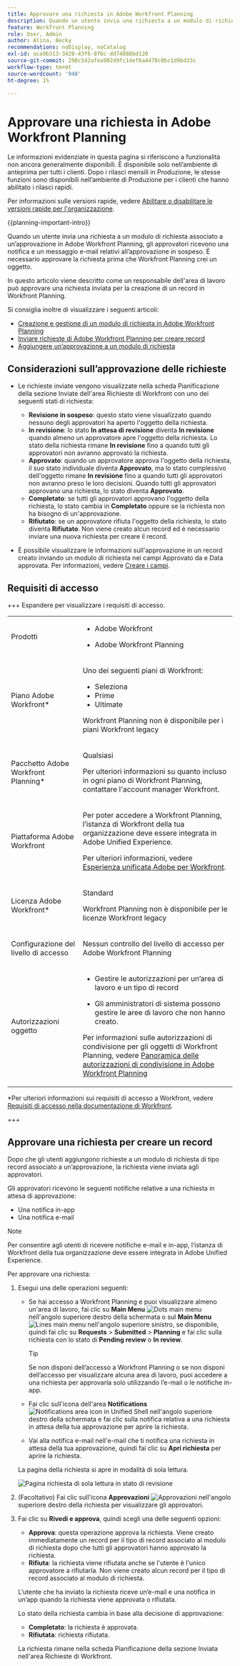 ```yaml
---
title: Approvare una richiesta in Adobe Workfront Planning
description: Quando un utente invia una richiesta a un modulo di richiesta associato a un’approvazione in Adobe Workfront Planning, gli approvatori ricevono una notifica e un messaggio e-mail relativi all’approvazione in sospeso. È necessario approvare la richiesta prima che Workfront Planning crei un oggetto.
feature: Workfront Planning
role: User, Admin
author: Alina, Becky
recommendations: noDisplay, noCatalog
exl-id: aca9b313-3420-43f6-8f6c-dd74888bd120
source-git-commit: 298c542afea902d9fc14ef6a4470c0bc1d9bd33c
workflow-type: tm+mt
source-wordcount: '948'
ht-degree: 1%

---
```


# Approvare una richiesta in Adobe Workfront Planning

<!--take Preview and Production references at Production time-->

<!-- do you need to add that only workspace owners can view the Submitted/ Planning tab?? - asking team in slack-->

<span class="preview">Le informazioni evidenziate in questa pagina si riferiscono a funzionalità non ancora generalmente disponibili. È disponibile solo nell’ambiente di anteprima per tutti i clienti. Dopo i rilasci mensili in Produzione, le stesse funzioni sono disponibili nell’ambiente di Produzione per i clienti che hanno abilitato i rilasci rapidi. </span>

<span class="preview">Per informazioni sulle versioni rapide, vedere [Abilitare o disabilitare le versioni rapide per l&#39;organizzazione](/help/quicksilver/administration-and-setup/set-up-workfront/configure-system-defaults/enable-fast-release-process.md). </span>

{{planning-important-intro}}

Quando un utente invia una richiesta a un modulo di richiesta associato a un’approvazione in Adobe Workfront Planning, gli approvatori ricevono una notifica e un messaggio e-mail relativi all’approvazione in sospeso. È necessario approvare la richiesta prima che Workfront Planning crei un oggetto.

In questo articolo viene descritto come un responsabile dell&#39;area di lavoro può approvare una richiesta inviata per la creazione di un record in Workfront Planning.

Si consiglia inoltre di visualizzare i seguenti articoli:

* [Creazione e gestione di un modulo di richiesta in Adobe Workfront Planning](/help/quicksilver/planning/requests/create-request-form.md)
* [Inviare richieste di Adobe Workfront Planning per creare record](/help/quicksilver/planning/requests/submit-requests.md)
* [Aggiungere un’approvazione a un modulo di richiesta](/help/quicksilver/planning/requests/add-approval-to-request-form.md)

## Considerazioni sull’approvazione delle richieste

* Le richieste inviate vengono visualizzate nella scheda Pianificazione della sezione Inviate dell&#39;area Richieste di Workfront con uno dei seguenti stati di richiesta:

   * **Revisione in sospeso**: questo stato viene visualizzato quando nessuno degli approvatori ha aperto l&#39;oggetto della richiesta.
   * **In revisione**: lo stato **In attesa di revisione** diventa **In revisione** quando almeno un approvatore apre l&#39;oggetto della richiesta. Lo stato della richiesta rimane **In revisione** fino a quando tutti gli approvatori non avranno approvato la richiesta.
   * **Approvato**: quando un approvatore approva l&#39;oggetto della richiesta, il suo stato individuale diventa **Approvato**, ma lo stato complessivo dell&#39;oggetto rimane **In revisione** fino a quando tutti gli approvatori non avranno preso le loro decisioni. Quando tutti gli approvatori approvano una richiesta, lo stato diventa **Approvato**.
   * **Completato**: se tutti gli approvatori approvano l&#39;oggetto della richiesta, lo stato cambia in **Completato** oppure se la richiesta non ha bisogno di un&#39;approvazione.
   * **Rifiutato**: se un approvatore rifiuta l&#39;oggetto della richiesta, lo stato diventa **Rifiutato**. Non viene creato alcun record ed è necessario inviare una nuova richiesta per creare il record.

* <span class="preview">È possibile visualizzare le informazioni sull&#39;approvazione in un record creato inviando un modulo di richiesta nei campi Approvato da e Data approvata. Per informazioni, vedere [Creare i campi](/help/quicksilver/planning/fields/create-fields.md).</span>

## Requisiti di accesso

+++ Espandere per visualizzare i requisiti di accesso.

<table style="table-layout:auto">
 <col>
 </col>
 <col>
 </col>
 <tbody>
    <tr>
<tr>
<td>
   <p> Prodotti</p> </td>
   <td>
   <ul><li><p> Adobe Workfront</p></li>
   <li><p> Adobe Workfront Planning<p></li></ul></td>
  </tr>  
 <tr>
   <td role="rowheader"><p>Piano Adobe Workfront*</p></td>
   <td>
<p>Uno dei seguenti piani di Workfront:</p>
<ul><li>Seleziona</li>
<li>Prime</li>
<li>Ultimate</li></ul>
<p>Workfront Planning non è disponibile per i piani Workfront legacy</p>
   </td>

<tr>
   <td role="rowheader"><p>Pacchetto Adobe Workfront Planning*</p></td>
   <td>
<p>Qualsiasi </p>  
<p>Per ulteriori informazioni su quanto incluso in ogni piano di Workfront Planning, contattare l'account manager Workfront. </td>

<tr>
   <td role="rowheader"><p>Piattaforma Adobe Workfront</p></td>
   <td>
<p>Per poter accedere a Workfront Planning, l’istanza di Workfront della tua organizzazione deve essere integrata in Adobe Unified Experience.</p>
<p>Per ulteriori informazioni, vedere <a href="/help/quicksilver/workfront-basics/navigate-workfront/workfront-navigation/adobe-unified-experience.md">Esperienza unificata Adobe per Workfront</a>. </p>
   </td>
  </tr>
  </tr>
  <tr>
   <td role="rowheader"><p>Licenza Adobe Workfront*</p></td>
   <td>
   <p>Standard</p>
   <p>Workfront Planning non è disponibile per le licenze Workfront legacy</p>
  </td>
  </tr>
  <tr>
   <td role="rowheader"><p>Configurazione del livello di accesso</p></td>
   <td> <p>Nessun controllo del livello di accesso per Adobe Workfront Planning</p>  
</td>
  </tr>
<tr>
   <td role="rowheader"><p>Autorizzazioni oggetto</p></td>
   <td>
   <ul>
   <li><p>Gestire le autorizzazioni per un’area di lavoro e un tipo di record </p></li>
    <li><p>Gli amministratori di sistema possono gestire le aree di lavoro che non hanno creato. </p></li>
    </ul>
   <p>Per informazioni sulle autorizzazioni di condivisione per gli oggetti di Workfront Planning, vedere  
   <a href="/help/quicksilver/planning/access/sharing-permissions-overview.md">Panoramica delle autorizzazioni di condivisione in Adobe Workfront Planning</a> 
  </td>
  </tr>
 </tbody>
</table>

*Per ulteriori informazioni sui requisiti di accesso a Workfront, vedere [Requisiti di accesso nella documentazione di Workfront](/help/quicksilver/administration-and-setup/add-users/access-levels-and-object-permissions/access-level-requirements-in-documentation.md).

+++


## Approvare una richiesta per creare un record

Dopo che gli utenti aggiungono richieste a un modulo di richiesta di tipo record associato a un’approvazione, la richiesta viene inviata agli approvatori.

Gli approvatori ricevono le seguenti notifiche relative a una richiesta in attesa di approvazione:

* Una notifica in-app
* Una notifica e-mail

>[!NOTE]
>
>Per consentire agli utenti di ricevere notifiche e-mail e in-app, l’istanza di Workfront della tua organizzazione deve essere integrata in Adobe Unified Experience.

Per approvare una richiesta:

1. Esegui una delle operazioni seguenti:

   * Se hai accesso a Workfront Planning e puoi visualizzare almeno un&#39;area di lavoro, fai clic su **Main Menu** ![Dots main menu](assets/dots-menu.png) nell&#39;angolo superiore destro della schermata o sul **Main Menu** ![Lines main menu](assets/lines-menu.png) nell&#39;angolo superiore sinistro, se disponibile, quindi fai clic su **Requests** > **Submitted** > **Planning** e fai clic sulla richiesta con lo stato di **Pending review** o **In review**.

     >[!TIP]
     >
     >Se non disponi dell’accesso a Workfront Planning o se non disponi dell’accesso per visualizzare alcuna area di lavoro, puoi accedere a una richiesta per approvarla solo utilizzando l’e-mail o le notifiche in-app.

   * Fai clic sull&#39;icona dell&#39;area **Notifications** ![Notifications area icon in Unified Shell](assets/notifications-area-icon-unified-shell.png) nell&#39;angolo superiore destro della schermata e fai clic sulla notifica relativa a una richiesta in attesa della tua approvazione per aprire la richiesta.
   * Vai alla notifica e-mail nell&#39;e-mail che ti notifica una richiesta in attesa della tua approvazione, quindi fai clic su **Apri richiesta** per aprire la richiesta. <!--add the name of the button here, from the email-->

   La pagina della richiesta si apre in modalità di sola lettura.

   ![Pagina richiesta di sola lettura in stato di revisione](assets/read-only-reqeust-page-in-review-status.png)

1. (Facoltativo) Fai clic sull&#39;icona **Approvazioni** ![Approvazioni](assets/approvals-icon.png) nell&#39;angolo superiore destro della richiesta per visualizzare gli approvatori.
1. Fai clic su **Rivedi e approva**, quindi scegli una delle seguenti opzioni:

   * **Approva**: questa operazione approva la richiesta. Viene creato immediatamente un record per il tipo di record associato al modulo di richiesta dopo che tutti gli approvatori hanno approvato la richiesta.
   * **Rifiuta**: la richiesta viene rifiutata anche se l&#39;utente è l&#39;unico approvatore a rifiutarla. Non viene creato alcun record per il tipo di record associato al modulo di richiesta.

   L’utente che ha inviato la richiesta riceve un’e-mail e una notifica in un’app quando la richiesta viene approvata o rifiutata.

   Lo stato della richiesta cambia in base alla decisione di approvazione:

   * **Completato**: la richiesta è approvata.
   * **Rifiutata**: richiesta rifiutata.

   La richiesta rimane nella scheda Pianificazione della sezione Inviata nell&#39;area Richieste di Workfront.
